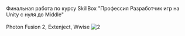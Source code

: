 Финальная работа по курсу SkillBox "Профессия Разработчик игр на Unity с нуля до Middle"<br><br>
Photon Fusion 2, Extenject, Wwise
![2](https://github.com/user-attachments/assets/494ab7bd-51cf-4479-afb4-25433c2406ac)
